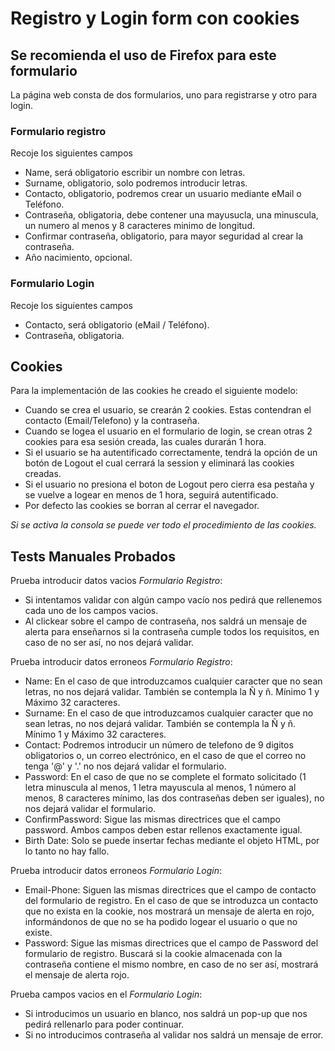 # Registro y Login form con cookies

## Se recomienda el uso de Firefox para este formulario

La página web consta de dos formularios, uno para registrarse y otro para login.

### Formulario registro
Recoje los siguientes campos

  - Name, será obligatorio escribir un nombre con letras.
  - Surname, obligatorio, solo podremos introducir letras.
  - Contacto, obligatorio, podremos crear un usuario mediante eMail o Teléfono.
  - Contraseña, obligatoria, debe contener una mayusucla, una minuscula, un numero al menos y 8 caracteres minimo de longitud.
  - Confirmar contraseña, obligatorio, para mayor seguridad al crear la contraseña.
  - Año nacimiento, opcional.

### Formulario Login
Recoje los siguientes campos

  - Contacto, será obligatorio (eMail / Teléfono).
  - Contraseña, obligatoria.

## Cookies
Para la implementación de las cookies he creado el siguiente modelo:
  
  - Cuando se crea el usuario, se crearán 2 cookies. Estas contendran el contacto (Email/Telefono) y la contraseña.
  - Cuando se logea el usuario en el formulario de login, se crean otras 2 cookies para esa sesión creada, las cuales durarán 1 hora.
  - Si el usuario se ha autentificado correctamente, tendrá la opción de un botón de Logout el cual cerrará la session y eliminará las cookies creadas.
  - Si el usuario no presiona el boton de Logout pero cierra esa pestaña y se vuelve a logear en menos de 1 hora, seguirá autentificado.
  - Por defecto las cookies se borran al cerrar el navegador.


_Si se activa la consola se puede ver todo el procedimiento de las cookies._

## Tests Manuales Probados

Prueba introducir datos vacios _Formulario Registro_:
  - Si intentamos validar con algún campo vacío nos pedirá que rellenemos cada uno de los campos vacios.
  - Al clickear sobre el campo de contraseña, nos saldrá un mensaje de alerta para enseñarnos si la contraseña cumple todos los requisitos, en caso de no ser así, no nos dejará validar.
  
Prueba introducir datos erroneos _Formulario Registro_:
   - Name: En el caso de que introduzcamos cualquier caracter que no sean letras, no nos dejará validar. También se contempla la Ñ y ñ. Mínimo 1 y Máximo 32 caracteres.
   - Surname: En el caso de que introduzcamos cualquier caracter que no sean letras, no nos dejará validar. También se contempla la Ñ y ñ. Mínimo 1 y Máximo 32 caracteres.
   - Contact: Podremos introducir un número de telefono de 9 digitos obligatorios o, un correo electrónico, en el caso de que el correo no tenga '@' y '.' no nos dejará validar el formulario.
   - Password: En el caso de que no se complete el formato solicitado (1 letra minuscula al menos, 1 letra mayuscula al menos, 1 número al menos, 8 caracteres mínimo, las dos contraseñas deben ser iguales), no nos dejará validar el formulario.
   - ConfirmPassword: Sigue las mismas directrices que el campo password. Ambos campos deben estar rellenos exactamente igual.
   - Birth Date: Solo se puede insertar fechas mediante el objeto HTML, por lo tanto no hay fallo.
  
Prueba introducir datos erroneos _Formulario Login_:
   - Email-Phone: Siguen las mismas directrices que el campo de contacto del formulario de registro. En el caso de que se introduzca un contacto que no exista en la cookie, nos mostrará un mensaje de alerta en rojo, informándonos de que no se ha podido logear el usuario o que no existe.
   - Password: Sigue las mismas directrices que el campo de Password del formulario de registro. Buscará si la cookie almacenada con la contraseña contiene el mismo nombre, en caso de no ser así, mostrará el mensaje de alerta rojo.
  
Prueba campos vacios en el _Formulario Login_:
  - Si introducimos un usuario en blanco, nos saldrá un pop-up que nos pedirá rellenarlo para poder continuar.
  - Si no introducimos contraseña al validar nos saldrá un mensaje de error.
  
